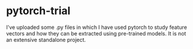 # pytorch-trial

I've uploaded some .py files in which I have used pytorch to study feature vectors and how they can be extracted using pre-trained models. It is not an extensive standalone project.
